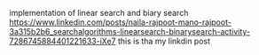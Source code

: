 implementation of linear search and biary search
https://www.linkedin.com/posts/naila-rajpoot-mano-rajpoot-3a315b2b6_searchalgorithms-linearsearch-binarysearch-activity-7286745884401221633-iXe7
this is tha my linkdin post
